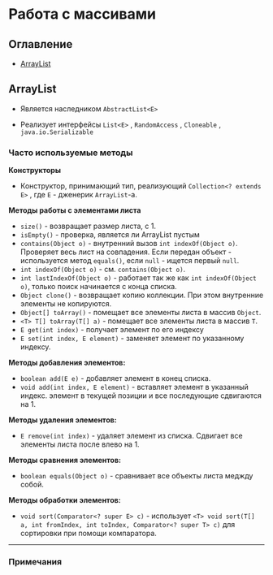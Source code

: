 # Работа с массивами

## Оглавление

* [ArrayList](#link2)

## ArrayList <a name="link2"></a>

* Является наследником `AbstractList<E>`

* Реализует интерфейсы `List<E>` ,      `RandomAccess` ,      `Cloneable` ,      `java.io.Serializable`

### Часто используемые методы

**Конструкторы**

* Конструктор, принимающий тип, реализующий `Collection<? extends E>` , где `E` - дженерик `ArrayList`-а.

**Методы работы с элементами листа**

* `size()` - возвращает размер листа, с 1.
* `isEmpty()` - проверка, является ли ArrayList пустым
* `contains(Object o)` - внутренний вызов `int indexOf(Object o)`. Проверяет весь лист на совпадения. Если передан объект - используется метод `equals()`, если `null` - ищется первый `null`.
* `int indexOf(Object o)` - см. `contains(Object o)`.
* `int lastIndexOf(Object o)` - работает так же как `int indexOf(Object o)`, только поиск начинается с конца списка.
* `Object clone()` - возвращает копию коллекции. При этом внутренние элементы не копируются.
* `Object[] toArray()` - помещает все элементы листа в массив `Object`.
* `<T> T[] toArray(T[] a)` - помещает все элементы листа в массив `T`.
* `E get(int index)` - получает элемент по его индексу
* `E set(int index, E element)` - заменяет элемент по указанному индексу.

**Методы добавления элементов:**

* `boolean add(E e)` - добавляет элемент в конец списка.
* `void add(int index, E element)` - вставляет элемент в указанный индекс. элемент в текущей позиции и все последующие сдвигаются на 1.

**Методы удаления элементов:**

* `E remove(int index)` - удаляет элемент из списка. Сдвигает все элементы листа после влево на 1.

**Методы сравнения элементов:**

* `boolean equals(Object o)` - сравнивает все объекты листа меджду собой.

**Методы обработки элементов:**

* `void sort(Comparator<? super E> c)` - использует `<T> void sort(T[] a, int fromIndex, int toIndex, Comparator<? super T> c)` для сортировки при помощи компаратора.

---

### Примечания
